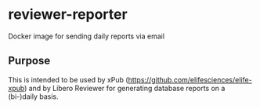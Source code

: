 # reviewer-reporter
Docker image for sending daily reports via email

## Purpose

This is intended to be used by xPub (https://github.com/elifesciences/elife-xpub) and by Libero Reviewer for generating database reports on a (bi-)daily basis.
